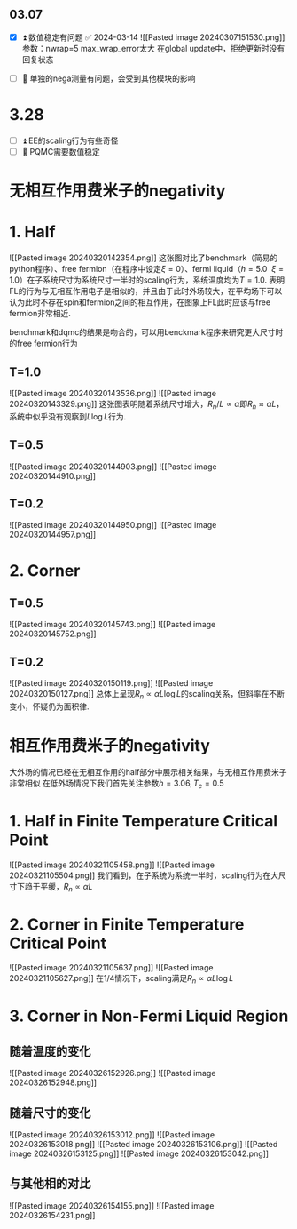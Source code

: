 ## 03.07
- [x] ⏫ 数值稳定有问题 ✅ 2024-03-14
![[Pasted image 20240307151530.png]]
参数：nwrap=5
max_wrap_error太大
在global update中，拒绝更新时没有回复状态

- [ ] 🔼 单独的nega测量有问题，会受到其他模块的影响


# 3.28
- [ ] ⏫ EE的scaling行为有些奇怪
- [ ] 🔼 PQMC需要数值稳定

# 无相互作用费米子的negativity
# 1. Half
![[Pasted image 20240320142354.png]]
这张图对比了benchmark（简易的python程序）、free fermion（在程序中设定$\xi=0$）、fermi liquid（$h=5.0 \ \ \xi=1.0$）在子系统尺寸为系统尺寸一半时的scaling行为，系统温度均为$T = 1.0$.
表明FL的行为与无相互作用电子是相似的，并且由于此时外场较大，在平均场下可以认为此时不存在spin和fermion之间的相互作用，在图象上FL此时应该与free fermion非常相近.

benchmark和dqmc的结果是吻合的，可以用benckmark程序来研究更大尺寸时的free fermion行为

## T=1.0
![[Pasted image 20240320143536.png]]
![[Pasted image 20240320143329.png]]
这张图表明随着系统尺寸增大，$R_n / L \propto \alpha$即$R_n \approx \alpha L$，系统中似乎没有观察到$L \log L$行为.

## T=0.5
![[Pasted image 20240320144903.png]]
![[Pasted image 20240320144910.png]]

## T=0.2
![[Pasted image 20240320144950.png]]
![[Pasted image 20240320144957.png]]



# 2. Corner
## T=0.5
![[Pasted image 20240320145743.png]]
![[Pasted image 20240320145752.png]]
## T=0.2
![[Pasted image 20240320150119.png]]
![[Pasted image 20240320150127.png]]
总体上呈现$R_n \propto \alpha L \log L$的scaling关系，但斜率在不断变小，怀疑仍为面积律.



# 相互作用费米子的negativity
大外场的情况已经在无相互作用的half部分中展示相关结果，与无相互作用费米子非常相似
在低外场情况下我们首先关注参数$h = 3.06, T_c = 0.5$
# 1. Half in Finite Temperature Critical Point
![[Pasted image 20240321105458.png]]
![[Pasted image 20240321105504.png]]
我们看到，在子系统为系统一半时，scaling行为在大尺寸下趋于平缓，$R_n \propto \alpha L$

# 2. Corner in Finite Temperature Critical Point
![[Pasted image 20240321105637.png]]
![[Pasted image 20240321105627.png]]
在1/4情况下，scaling满足$R_n \propto \alpha L \log L$

# 3. Corner in Non-Fermi Liquid Region
## 随着温度的变化
![[Pasted image 20240326152926.png]]
![[Pasted image 20240326152948.png]]
## 随着尺寸的变化
![[Pasted image 20240326153012.png]]
![[Pasted image 20240326153018.png]]
![[Pasted image 20240326153106.png]]
![[Pasted image 20240326153125.png]]
![[Pasted image 20240326153042.png]]

## 与其他相的对比
![[Pasted image 20240326154155.png]]
![[Pasted image 20240326154231.png]]



